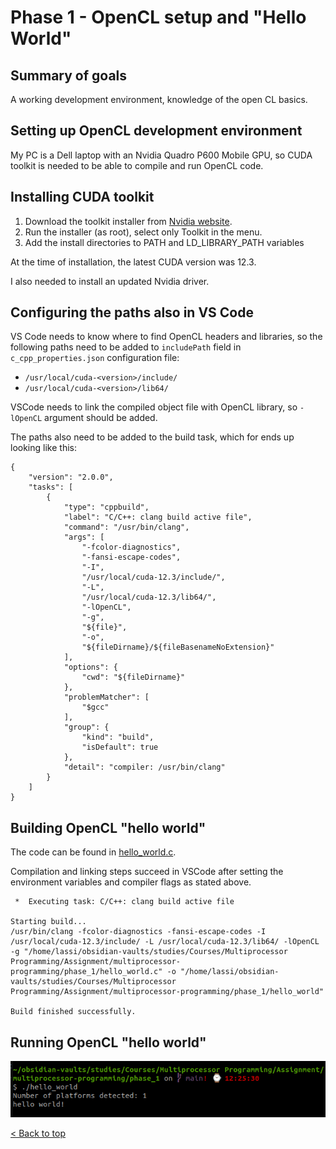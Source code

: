 # Phase 1 - OpenCL setup and "Hello World"

## Summary of goals
A working development environment, knowledge of the open CL basics.

## Setting up OpenCL development environment
My PC is a Dell laptop with an Nvidia Quadro P600 Mobile GPU, so CUDA toolkit is needed to be able to compile and run OpenCL code.

## Installing CUDA toolkit
1. Download the toolkit installer from [Nvidia website](https://developer.nvidia.com/cuda-toolkit-archive).
2. Run the installer (as root), select only Toolkit in the menu.
3. Add the install directories to PATH and LD_LIBRARY_PATH variables

At the time of installation, the latest CUDA version was 12.3.

I also needed to install an updated Nvidia driver.

## Configuring the paths also in VS Code
VS Code needs to know where to find OpenCL headers and libraries, so the following paths need to be added to `includePath` field in `c_cpp_properties.json` configuration file:
- `/usr/local/cuda-<version>/include/`
- `/usr/local/cuda-<version>/lib64/`

VSCode needs to link the compiled object file with OpenCL library, so `-lOpenCL` argument should be added.

The paths also need to be added to the build task, which for ends up looking like this:
```jsonc
{
	"version": "2.0.0",
	"tasks": [
		{
			"type": "cppbuild",
			"label": "C/C++: clang build active file",
			"command": "/usr/bin/clang",
			"args": [
				"-fcolor-diagnostics",
				"-fansi-escape-codes",
				"-I",
				"/usr/local/cuda-12.3/include/",
				"-L",
				"/usr/local/cuda-12.3/lib64/",
				"-lOpenCL",
				"-g",
				"${file}",
				"-o",
				"${fileDirname}/${fileBasenameNoExtension}"
			],
			"options": {
				"cwd": "${fileDirname}"
			},
			"problemMatcher": [
				"$gcc"
			],
			"group": {
				"kind": "build",
				"isDefault": true
			},
			"detail": "compiler: /usr/bin/clang"
		}
	]
}
```

## Building OpenCL "hello world"
The code can be found in [hello_world.c](./hello_world.c).

Compilation and linking steps succeed in VSCode after setting the environment variables and compiler flags as stated above.

```console
 *  Executing task: C/C++: clang build active file 

Starting build...
/usr/bin/clang -fcolor-diagnostics -fansi-escape-codes -I /usr/local/cuda-12.3/include/ -L /usr/local/cuda-12.3/lib64/ -lOpenCL -g "/home/lassi/obsidian-vaults/studies/Courses/Multiprocessor Programming/Assignment/multiprocessor-programming/phase_1/hello_world.c" -o "/home/lassi/obsidian-vaults/studies/Courses/Multiprocessor Programming/Assignment/multiprocessor-programming/phase_1/hello_world"

Build finished successfully.
```

## Running OpenCL "hello world"
![Screenshot from running OpenCL hello world program in terminal](./running-hello-world.png)


[< Back to top](../README.md)
